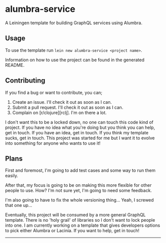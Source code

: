 # alumbra-service

A Leiningen template for building GraphQL services using Alumbra.

## Usage

To use the template run `lein new alumbra-service <project name>`.

Information on how to use the project can be found in the generated README.

## Contributing

If you find a bug or want to contribute, you can;

1. Create an issue. I'll check it out as soon as I can.
2. Submit a pull request. I'll check it out as soon as I can.
3. Complain on [r/clojure][rclj]. I'm on there a lot.

I don't want this to be a locked down, no one can touch this code kind of project.
If you have no idea what you're doing but you think you can help, get in touch.
If you have an idea, get in touch.
If you think my template sucks, get in touch.
This project was started for me but I want it to evolve into something for anyone who wants to use it!

## Plans

First and foremost, I'm going to add test cases and some way to run them easily.

After that, my focus is going to be on making this more flexible for other people to use.
How?
I'm not sure yet, I'm going to need some feedback.

I'm also going to have to fix the whole versioning thing...
Yeah, I screwed that one up...

Eventually, this project will be consumed by a more general GraphQL template.
There is no 'holy grail' of libraries so I don't want to lock people into one.
I am currently working on a template that gives developers options to pick either Alumbra or Lacinia.
If you want to help, get in touch!

___

[1]: http://www.reddit.com/r/clojure
